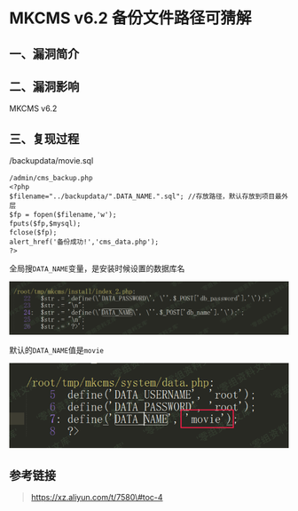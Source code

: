 MKCMS v6.2 备份文件路径可猜解
=============================

一、漏洞简介
------------

二、漏洞影响
------------

MKCMS v6.2

三、复现过程
------------

/backupdata/movie.sql

    /admin/cms_backup.php
    <?php
    $filename="../backupdata/".DATA_NAME.".sql"; //存放路径，默认存放到项目最外层
    $fp = fopen($filename,'w');
    fputs($fp,$mysql);
    fclose($fp);
    alert_href('备份成功!','cms_data.php');
    ?>

全局搜`DATA_NAME`变量，是安装时候设置的数据库名

![](./.resource/MKCMSv6.2备份文件路径可猜解/media/rId24.png)

默认的`DATA_NAME`值是`movie`

![](./.resource/MKCMSv6.2备份文件路径可猜解/media/rId25.png)

参考链接
--------

> https://xz.aliyun.com/t/7580\#toc-4
